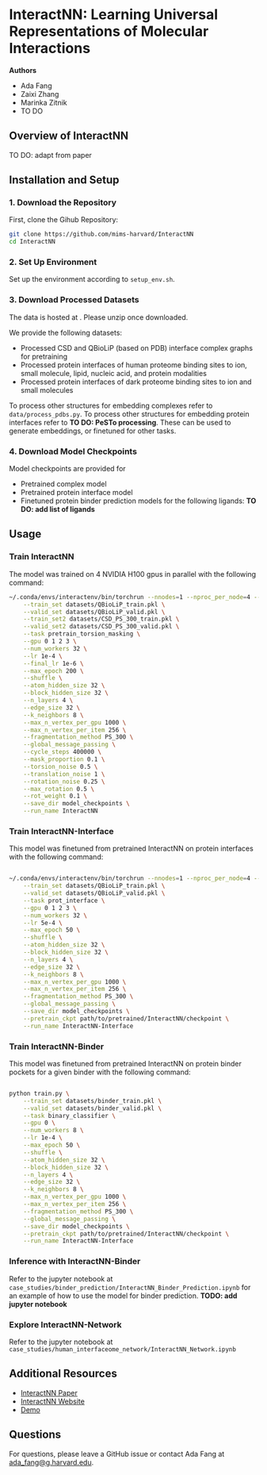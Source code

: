 # InteractNN: Learning Universal Representations of Molecular Interactions

**Authors**
* Ada Fang
* Zaixi Zhang
* Marinka Zitnik
* TO DO

## Overview of InteractNN
TO DO: adapt from paper

## Installation and Setup

### 1. Download the Repository
First, clone the Gihub Repository:
```bash
git clone https://github.com/mims-harvard/InteractNN
cd InteractNN
```

### 2. Set Up Environment
Set up the environment according to `setup_env.sh`.

### 3. Download Processed Datasets
The data is hosted at <insert-link>. Please unzip once downloaded.

We provide the following datasets:
* Processed CSD and QBioLiP (based on PDB) interface complex graphs for pretraining
* Processed protein interfaces of human proteome binding sites to ion, small molecule, lipid, nucleic acid, and protein modalities
* Processed protein interfaces of dark proteome binding sites to ion and small molecules

To process other structures for embedding complexes refer to `data/process_pdbs.py`. To process other structures for embedding protein interfaces refer to **TO DO: PeSTo processing**. These can be used to generate embeddings, or finetuned for other tasks.

### 4. Download Model Checkpoints
Model checkpoints are provided for
* Pretrained complex model <insert-link>
* Pretrained protein interface model <insert-link>
* Finetuned protein binder prediction models <insert-link> for the following ligands: **TO DO: add list of ligands**

## Usage
### Train InteractNN
The model was trained on 4 NVIDIA H100 gpus in parallel with the following command:
```bash
~/.conda/envs/interactenv/bin/torchrun --nnodes=1 --nproc_per_node=4 --standalone train.py \
    --train_set datasets/QBioLiP_train.pkl \
    --valid_set datasets/QBioLiP_valid.pkl \
    --train_set2 datasets/CSD_PS_300_train.pkl \
    --valid_set2 datasets/CSD_PS_300_valid.pkl \
    --task pretrain_torsion_masking \
    --gpu 0 1 2 3 \
    --num_workers 32 \
    --lr 1e-4 \
    --final_lr 1e-6 \
    --max_epoch 200 \
    --shuffle \
    --atom_hidden_size 32 \
    --block_hidden_size 32 \
    --n_layers 4 \
    --edge_size 32 \
    --k_neighbors 8 \
    --max_n_vertex_per_gpu 1000 \
    --max_n_vertex_per_item 256 \
    --fragmentation_method PS_300 \
    --global_message_passing \
    --cycle_steps 400000 \
    --mask_proportion 0.1 \
    --torsion_noise 0.5 \
    --translation_noise 1 \
    --rotation_noise 0.25 \
    --max_rotation 0.5 \
    --rot_weight 0.1 \
    --save_dir model_checkpoints \
    --run_name InteractNN
```

### Train InteractNN-Interface
This model was finetuned from pretrained InteractNN on protein interfaces with the following command:
```bash

~/.conda/envs/interactenv/bin/torchrun --nnodes=1 --nproc_per_node=4 --standalone train.py \
    --train_set datasets/QBioLiP_train.pkl \
    --valid_set datasets/QBioLiP_valid.pkl \
    --task prot_interface \
    --gpu 0 1 2 3 \
    --num_workers 32 \
    --lr 5e-4 \
    --max_epoch 50 \
    --shuffle \
    --atom_hidden_size 32 \
    --block_hidden_size 32 \
    --n_layers 4 \
    --edge_size 32 \
    --k_neighbors 8 \
    --max_n_vertex_per_gpu 1000 \
    --max_n_vertex_per_item 256 \
    --fragmentation_method PS_300 \
    --global_message_passing \
    --save_dir model_checkpoints \
    --pretrain_ckpt path/to/pretrained/InteractNN/checkpoint \
    --run_name InteractNN-Interface
```

### Train InteractNN-Binder
This model was finetuned from pretrained InteractNN on protein binder pockets for a given binder with the following command:
```bash

python train.py \
    --train_set datasets/binder_train.pkl \
    --valid_set datasets/binder_valid.pkl \
    --task binary_classifier \
    --gpu 0 \
    --num_workers 8 \
    --lr 1e-4 \
    --max_epoch 50 \
    --shuffle \
    --atom_hidden_size 32 \
    --block_hidden_size 32 \
    --n_layers 4 \
    --edge_size 32 \
    --k_neighbors 8 \
    --max_n_vertex_per_gpu 1000 \
    --max_n_vertex_per_item 256 \
    --fragmentation_method PS_300 \
    --global_message_passing \
    --save_dir model_checkpoints \
    --pretrain_ckpt path/to/pretrained/InteractNN/checkpoint \
    --run_name InteractNN-Interface
```

### Inference with InteractNN-Binder
Refer to the jupyter notebook at `case_studies/binder_prediction/InteractNN_Binder_Prediction.ipynb` for an example of how to use the model for binder prediction. **TODO: add jupyter notebook**

### Explore InteractNN-Network
Refer to the jupyter notebook at `case_studies/human_interfaceome_network/InteractNN_Network.ipynb`

## Additional Resources
* [InteractNN Paper](link_to_paper)
* [InteractNN Website](link_to_website)
* [Demo](link_to_demo)

## Questions
For questions, please leave a GitHub issue or contact Ada Fang at <ada_fang@g.harvard.edu>.
